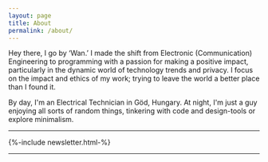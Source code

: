 ```yaml
---
layout: page
title: About
permalink: /about/
---
```


Hey there, I go by ‘Wan.’ I made the shift from Electronic (Communication) Engineering to programming with a passion for making a positive impact, particularly in the dynamic world of technology trends and privacy. I focus on the impact and ethics of my work; trying to leave the world a better place than I found it.

By day, I'm an Electrical Technician in Göd, Hungary. At night, I'm just a guy enjoying all sorts of random things, tinkering with code and design-tools or explore minimalism.

<hr>
{%-include newsletter.html-%}
<hr>